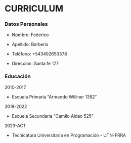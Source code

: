 # **CURRICULUM**

### Datos Personales
* Nombre: Federico

* Apellido: Barberis

* Teléfono: +543492650378

* Dirección: Santa fe 177

### Educación
2010-2017
* Escuela Primaria "Armando Williner 1382"

2018-2022
* Escuela Secundaria "Camilo Aldao 525"

2023-ACT
* Tecnicatura Universitaria en Programación - UTN-FRRA